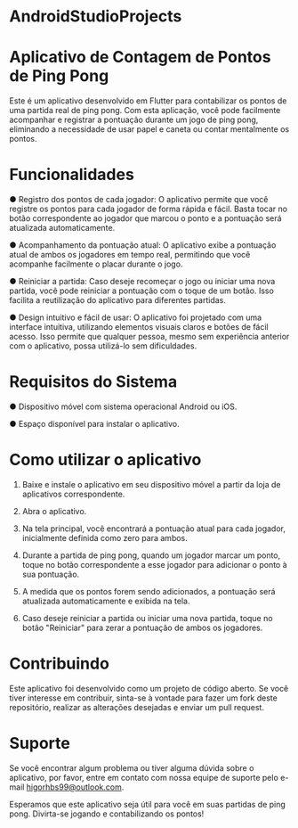 # AndroidStudioProjects
# Aplicativo de Contagem de Pontos de Ping Pong
Este é um aplicativo desenvolvido em Flutter para contabilizar os pontos de uma partida real de ping pong. Com esta aplicação, você pode facilmente acompanhar e registrar a pontuação durante um jogo de ping pong, eliminando a necessidade de usar papel e caneta ou contar mentalmente os pontos.

# Funcionalidades
● Registro dos pontos de cada jogador: O aplicativo permite que você registre os pontos para cada jogador de forma rápida e fácil. Basta tocar no botão correspondente ao jogador que marcou o ponto e a pontuação será atualizada automaticamente.

● Acompanhamento da pontuação atual: O aplicativo exibe a pontuação atual de ambos os jogadores em tempo real, permitindo que você acompanhe facilmente o placar durante o jogo.

● Reiniciar a partida: Caso deseje recomeçar o jogo ou iniciar uma nova partida, você pode reiniciar a pontuação com o toque de um botão. Isso facilita a reutilização do aplicativo para diferentes partidas.

● Design intuitivo e fácil de usar: O aplicativo foi projetado com uma interface intuitiva, utilizando elementos visuais claros e botões de fácil acesso. Isso permite que qualquer pessoa, mesmo sem experiência anterior com o aplicativo, possa utilizá-lo sem dificuldades.

# Requisitos do Sistema
● Dispositivo móvel com sistema operacional Android ou iOS.

● Espaço disponível para instalar o aplicativo.

# Como utilizar o aplicativo
1. Baixe e instale o aplicativo em seu dispositivo móvel a partir da loja de aplicativos correspondente.

2. Abra o aplicativo.

3. Na tela principal, você encontrará a pontuação atual para cada jogador, inicialmente definida como zero para ambos.

4. Durante a partida de ping pong, quando um jogador marcar um ponto, toque no botão correspondente a esse jogador para adicionar o ponto à sua pontuação.

5. A medida que os pontos forem sendo adicionados, a pontuação será atualizada automaticamente e exibida na tela.

6. Caso deseje reiniciar a partida ou iniciar uma nova partida, toque no botão "Reiniciar" para zerar a pontuação de ambos os jogadores.

# Contribuindo
Este aplicativo foi desenvolvido como um projeto de código aberto. Se você tiver interesse em contribuir, sinta-se à vontade para fazer um fork deste repositório, realizar as alterações desejadas e enviar um pull request.

# Suporte
Se você encontrar algum problema ou tiver alguma dúvida sobre o aplicativo, por favor, entre em contato com nossa equipe de suporte pelo e-mail higorhbs99@outlook.com.

Esperamos que este aplicativo seja útil para você em suas partidas de ping pong. Divirta-se jogando e contabilizando os pontos!